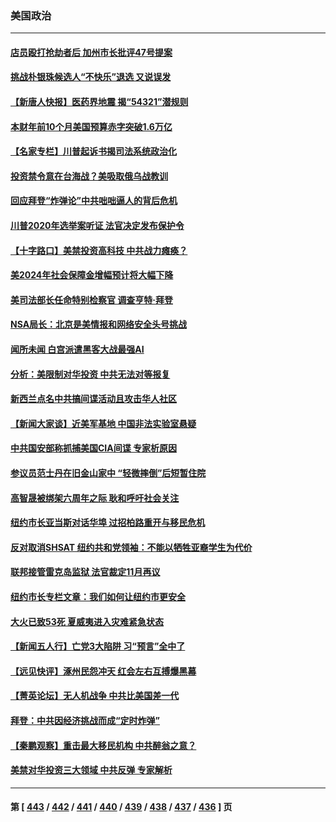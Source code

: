 ### 美国政治
---
#### [店员殴打抢劫者后 加州市长批评47号提案](../../pages/ncid1078159/n14052607.md) 
#### [挑战朴银珠候选人“不快乐”退选 又说误发](../../pages/ncid1078159/n14052597.md) 
#### [【新唐人快报】医药界地震 揭“54321”潜规则](../../pages/ncid1078159/n14052588.md) 
#### [本财年前10个月美国预算赤字突破1.6万亿](../../pages/ncid1078159/n14052557.md) 
#### [【名家专栏】川普起诉书揭司法系统政治化](../../pages/ncid1078159/n14052410.md) 
#### [投资禁令意在台海战？美吸取俄乌战教训](../../pages/ncid1078159/n14052520.md) 
#### [回应拜登“炸弹论”中共咄咄逼人的背后危机](../../pages/ncid1078159/n14052546.md) 
#### [川普2020年选举案听证 法官决定发布保护令](../../pages/ncid1078159/n14052477.md) 
#### [【十字路口】美禁投资高科技 中共战力瘫痪？](../../pages/ncid1078159/n14052371.md) 
#### [美2024年社会保障金增幅预计将大幅下降](../../pages/ncid1078159/n14052483.md) 
#### [美司法部长任命特别检察官 调查亨特‧拜登](../../pages/ncid1078159/n14052524.md) 
#### [NSA局长：北京是美情报和网络安全头号挑战](../../pages/ncid1078159/n14052527.md) 
#### [闻所未闻 白宫派遣黑客大战最强AI](../../pages/ncid1078159/n14052474.md) 
#### [分析：美限制对华投资 中共无法对等报复](../../pages/ncid1078159/n14052511.md) 
#### [新西兰点名中共搞间谍活动且攻击华人社区](../../pages/ncid1078159/n14052462.md) 
#### [【新闻大家谈】近美军基地 中国非法实验室悬疑](../../pages/ncid1078159/n14052372.md) 
#### [中共国安部称抓捕美国CIA间谍 专家析原因](../../pages/ncid1078159/n14052322.md) 
#### [参议员范士丹在旧金山家中 “轻微摔倒”后短暂住院](../../pages/ncid1078159/n14052212.md) 
#### [高智晟被绑架六周年之际 耿和呼吁社会关注](../../pages/ncid1078159/n14052159.md) 
#### [纽约市长亚当斯对话华埠 过招柏路重开与移民危机](../../pages/ncid1078159/n14052106.md) 
#### [反对取消SHSAT 纽约共和党领袖：不能以牺牲亚裔学生为代价](../../pages/ncid1078159/n14052088.md) 
#### [联邦接管雷克岛监狱 法官裁定11月再议](../../pages/ncid1078159/n14052067.md) 
#### [纽约市长专栏文章：我们如何让纽约市更安全](../../pages/ncid1078159/n14052069.md) 
#### [大火已致53死 夏威夷进入灾难紧急状态](../../pages/ncid1078159/n14051872.md) 
#### [【新闻五人行】亡党3大陷阱 习“预言”全中了](../../pages/ncid1078159/n14051887.md) 
#### [【远见快评】涿州民怨冲天 红会左右互搏爆黑幕](../../pages/ncid1078159/n14051877.md) 
#### [【菁英论坛】无人机战争 中共比美国差一代](../../pages/ncid1078159/n14051882.md) 
#### [拜登：中共因经济挑战而成“定时炸弹”](../../pages/ncid1078159/n14051890.md) 
#### [【秦鹏观察】重击最大移民机构 中共醉翁之意？](../../pages/ncid1078159/n14051840.md) 
#### [美禁对华投资三大领域 中共反弹 专家解析](../../pages/ncid1078159/n14051724.md) 

---
#### 第 [ [443](./443.md) / [442](./442.md) / [441](./441.md) / [440](./440.md) / [439](./439.md) / [438](./438.md) / [437](./437.md) / [436](./436.md) ] 页

